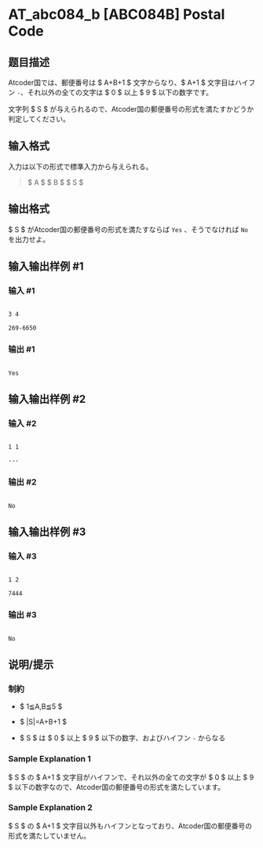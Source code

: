 # AT_abc084_b [ABC084B] Postal Code

## 题目描述

[problemUrl]: https://atcoder.jp/contests/abc084/tasks/abc084_b

Atcoder国では、郵便番号は $ A+B+1 $ 文字からなり、$ A+1 $ 文字目はハイフン `-`、それ以外の全ての文字は $ 0 $ 以上 $ 9 $ 以下の数字です。

文字列 $ S $ が与えられるので、Atcoder国の郵便番号の形式を満たすかどうか判定してください。

## 输入格式

入力は以下の形式で標準入力から与えられる。

> $ A $ $ B $ $ S $

## 输出格式

$ S $ がAtcoder国の郵便番号の形式を満たすならば `Yes` 、そうでなければ `No` を出力せよ。

## 输入输出样例 #1

### 输入 #1

```
3 4
269-6650
```

### 输出 #1

```
Yes
```

## 输入输出样例 #2

### 输入 #2

```
1 1
---
```

### 输出 #2

```
No
```

## 输入输出样例 #3

### 输入 #3

```
1 2
7444
```

### 输出 #3

```
No
```

## 说明/提示

### 制約

- $ 1≦A,B≦5 $
- $ |S|=A+B+1 $
- $ S $ は $ 0 $ 以上 $ 9 $ 以下の数字、およびハイフン `-` からなる

### Sample Explanation 1

$ S $ の $ A+1 $ 文字目がハイフンで、それ以外の全ての文字が $ 0 $ 以上 $ 9 $ 以下の数字なので、Atcoder国の郵便番号の形式を満たしています。

### Sample Explanation 2

$ S $ の $ A+1 $ 文字目以外もハイフンとなっており、Atcoder国の郵便番号の形式を満たしていません。